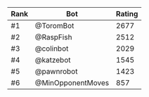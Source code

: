 Rank|Bot|Rating
---|---|---
#1|@ToromBot|2677
#2|@RaspFish|2512
#3|@colinbot|2029
#4|@katzebot|1545
#5|@pawnrobot|1423
#6|@MinOpponentMoves|857
